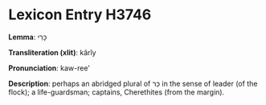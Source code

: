 # Lexicon Entry H3746

**Lemma**: כָּרִי

**Transliteration (xlit)**: kârîy

**Pronunciation**: kaw-ree'

**Description**:
perhaps an abridged plural of כַּר in the sense of leader (of the flock); a life-guardsman; captains, Cherethites (from the margin).
